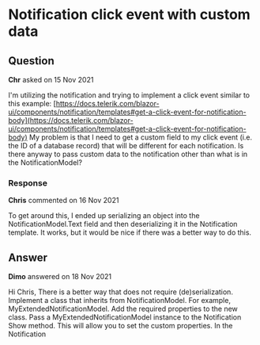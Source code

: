 # Notification click event with custom data

## Question

**Chr** asked on 15 Nov 2021

I'm utilizing the notification and trying to implement a click event similar to this example: [https://docs.telerik.com/blazor-ui/components/notification/templates#get-a-click-event-for-notification-body](https://docs.telerik.com/blazor-ui/components/notification/templates#get-a-click-event-for-notification-body) My problem is that I need to get a custom field to my click event (i.e. the ID of a database record) that will be different for each notification. Is there anyway to pass custom data to the notification other than what is in the NotificationModel?

### Response

**Chris** commented on 16 Nov 2021

To get around this, I ended up serializing an object into the NotificationModel.Text field and then deserializing it in the Notification template. It works, but it would be nice if there was a better way to do this.

## Answer

**Dimo** answered on 18 Nov 2021

Hi Chris, There is a better way that does not require (de)serialization. Implement a class that inherits from NotificationModel. For example, MyExtendedNotificationModel. Add the required properties to the new class. Pass a MyExtendedNotificationModel instance to the Notification Show method. This will allow you to set the custom properties. In the Notification <Template>, cast the context to MyExtendedNotificationModel. This will allow you to access and consume the additional data. If you use both overloads of Show(), make sure to check if the cast is successful, otherwise you may get a NullReferenceException. <TelerikNotification @ref="@NotificationReference" VerticalPosition="NotificationVerticalPosition.Top">
<Template>
@{ var myContext=context as MyExtendedNotificationModel; // This check is needed only if using both overloads of the Show() method. if (myContext !=null )
{
<span> @myContext.CustomID :</span>
<a style="color:inherit;" target="_blank" href="@( $" {myContext.CustomUrl}{myContext.CustomID} " )"> @myContext.Text
</a>
} else {
<span> @context.Text</span>
}
}

</Template>
</TelerikNotification> @code {
TelerikNotification NotificationReference { get; set; } protected override async Task OnAfterRenderAsync(bool firstRender)
{ if (firstRender)
{
ShowNotifications();
}
} void ShowNotifications()
{ // will use the default NotificationModel NotificationReference.Show( "plain notication", "tertiary" );

NotificationReference.Show( new MyExtendedNotificationModel()
{
Text="Completed tasks",
ThemeColor="secondary",
CustomID=2,
CustomUrl="[https://feedback.telerik.com/blazor?listMode=Popular&statusId=",](https://feedback.telerik.com/blazor?listMode=Popular&statusId=",)
CloseAfter=0 });

NotificationReference.Show( new MyExtendedNotificationModel()
{
Text="Tasks in development",
ThemeColor="primary",
CustomID=6,
CustomUrl="[https://feedback.telerik.com/blazor?listMode=Popular&statusId=",](https://feedback.telerik.com/blazor?listMode=Popular&statusId=",)
CloseAfter=0 });
} public class MyExtendedNotificationModel : NotificationModel
{ public int CustomID { get; set; } public string CustomUrl { get; set; }
}
} Regards, Dimo

### Response

**Chris** commented on 18 Nov 2021

Awesome. Thank you very much for the example. Exactly what I needed.
